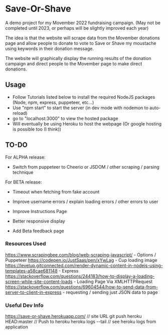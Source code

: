 # Save-Or-Shave

A demo project for my Movember 2022 fundraising campaign. (May not be completed until 2023, or perhaps will be slightly improved each year)

The idea is that the website will scrape data from the Movember donations page and allow people to donate to vote to Save or Shave my moustache using keywords in their donation message.

The website will graphically display the running results of the donation campaign and direct people to the Movember page to make direct donations.

## Usage
- Follow Tutorials listed below to install the required NodeJS packages (Node, npm, express, puppeteer, etc...)
- Use "npm start" to start the server (in dev mode with nodemon to auto-reload)
- go to "localhost:3000" to view the hosted package
- Will eventually be using Heroku to host the webpage (Or google hosting is possible too (I think))

## TO-DO

For ALPHA release:
- Switch from puppeteer to Cheerio or JSDOM / other scraping / parsing technique

For BETA release:
- Timeout when fetching from fake account
- Improve username errors / explain loading errors / other errors to user

- Improve Instructions Page
- Better responsive display
- Add Beta feedback page


### Resources Used
https://www.scrapingbee.com/blog/web-scraping-javascript/ - Options / Puppeteer
https://codepen.io/JustSaas/pen/xYwLag - Cup loading image
https://levelup.gitconnected.com/render-dynamic-content-in-nodejs-using-templates-a58cae681148 - Express
https://stackoverflow.com/questions/244183/how-to-display-a-loading-screen-while-site-content-loads - Loading Page Via XMLHTTPRequest
https://stackoverflow.com/questions/69604544/how-to-send-data-from-server-to-client-in-express - requesting / sending just JSON data to page

### Useful Dev Info
https://save-or-shave.herokuapp.com/ // site URL
git push heroku HEAD:master // Push to heroku
heroku logs --tail // see heroku logs from application
